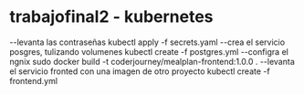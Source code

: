 # trabajofinal2 - kubernetes
--levanta las contraseñas 
kubectl apply -f secrets.yaml
--crea el servicio posgres, tulizando volumenes
kubectl create -f  postgres.yml
--configra el ngnix
sudo docker build -t coderjourney/mealplan-frontend:1.0.0 .
--levanta el servicio fronted con una imagen de otro proyecto
kubectl create -f frontend.yml 

